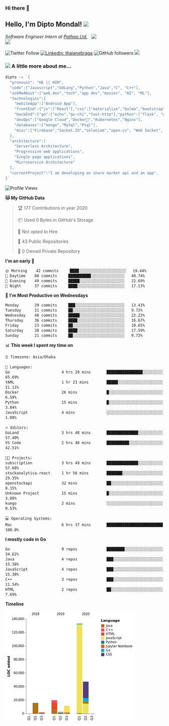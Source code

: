 ### Hi there 👋

<!--
**diptomondal007/diptomondal007** is a ✨ _special_ ✨ repository because its `README.md` (this file) appears on your GitHub profile.

Here are some ideas to get you started:

- 🔭 I’m currently working on ...
- 🌱 I’m currently learning ...
- 👯 I’m looking to collaborate on ...
- 🤔 I’m looking for help with ...
- 💬 Ask me about ...
- 📫 How to reach me: ...
- 😄 Pronouns: ...
- ⚡ Fun fact: ...
-->

<h2>Hello, I'm Dipto Mondal! <img src="https://media.giphy.com/media/12oufCB0MyZ1Go/giphy.gif" width="50"></h2>
<img align='right' src="https://media.giphy.com/media/M9gbBd9nbDrOTu1Mqx/giphy.gif" width="230">
<p><em>Software Engineer Intern at <a href="https://pathao.com/?lang=en">Pathao Ltd.</a><img src="https://media.giphy.com/media/WUlplcMpOCEmTGBtBW/giphy.gif" width="30"> 
</em></p>

![Twitter Follow](https://img.shields.io/twitter/follow/Dipto_Mondal007?label=Follow)
[![Linkedin: thaianebraga](https://img.shields.io/badge/-dipto-blue?style=flat-square&logo=Linkedin&logoColor=white&link=https://www.linkedin.com/in/dipto-mondal-807003181/)](https://www.linkedin.com/in/dipto-mondal-807003181/)
![GitHub followers](https://img.shields.io/github/followers/diptomondal007?label=Follow&style=social)
![](https://visitor-badge.glitch.me/badge?page_id=https://github.com/diptomondal007)

### <img src="https://media.giphy.com/media/VgCDAzcKvsR6OM0uWg/giphy.gif" width="50"> A little more about me...  

```go
dipto := `{
  "pronouns": "HE || HIM",
  "code":["Javascript","GOLang","Python","Java","C", "C++"],
  "askMeAbout":["web dev","tech","app dev","movies", "AI", "ML"],
  "technologies":{
    "mobileApp":["Android App"],
    "frontEnd":{"js":["React"],"css":["materialize","bulma","bootstrap"]},
    "backEnd":{"go":["echo","go-chi","fast-http"],"python":["flask", "django"]},
    "devOps":["Google Cloud","Docker🐳","Kubernetes","Nginx"],
    "databases":["mongo","MySql","Psql"],
    "misc":["Firebase","Socket.IO","selenium","open-cv", "Web Socket", "WebRtc]
  },
  "architecture":[
    "Serverless Architecture",
    "Progressive web applications",
    "Single page applications",
    "Microservice Architecture"
  ],
  "currentProject":"I am developing an share market api and an app",
}`
```

<!--START_SECTION:waka-->
![Profile Views](http://img.shields.io/badge/Profile%20Views-5-blue)

**🐱 My GitHub Data** 

> 🏆 177 Contributions in year 2020
 > 
> 📦 Used 0 Bytes in GitHub's Storage 
 > 
> 🚫 Not opted to Hire
 > 
> 📜 43 Public Repositories 
 > 
> 🔑 0 Owned Private Repository 
 > 
**I'm an early 🐤** 

```text
🌞 Morning    42 commits     ████░░░░░░░░░░░░░░░░░░░░░   19.44% 
🌆 Daytime    88 commits     ██████████░░░░░░░░░░░░░░░   40.74% 
🌃 Evening    49 commits     █████░░░░░░░░░░░░░░░░░░░░   22.69% 
🌙 Night      37 commits     ████░░░░░░░░░░░░░░░░░░░░░   17.13%

```
📅 **I'm Most Productive on Wednesdays** 

```text
Monday       29 commits     ███░░░░░░░░░░░░░░░░░░░░░░   13.43% 
Tuesday      21 commits     ██░░░░░░░░░░░░░░░░░░░░░░░   9.72% 
Wednesday    48 commits     █████░░░░░░░░░░░░░░░░░░░░   22.22% 
Thursday     36 commits     ████░░░░░░░░░░░░░░░░░░░░░   16.67% 
Friday       23 commits     ██░░░░░░░░░░░░░░░░░░░░░░░   10.65% 
Saturday     38 commits     ████░░░░░░░░░░░░░░░░░░░░░   17.59% 
Sunday       21 commits     ██░░░░░░░░░░░░░░░░░░░░░░░   9.72%

```


📊 **This week I spent my time on** 

```text
⌚︎ Timezone: Asia/Dhaka

💬 Languages: 
Go                       4 hrs 20 mins       ████████████████░░░░░░░░░   65.69% 
YAML                     1 hr 23 mins        █████░░░░░░░░░░░░░░░░░░░░   21.11% 
Docker                   26 mins             █░░░░░░░░░░░░░░░░░░░░░░░░   6.58% 
Python                   15 mins             █░░░░░░░░░░░░░░░░░░░░░░░░   3.84% 
JavaScript               4 mins              ░░░░░░░░░░░░░░░░░░░░░░░░░   1.08%

🔥 Editors: 
GoLand                   3 hrs 48 mins       ██████████████░░░░░░░░░░░   57.49% 
VS Code                  2 hrs 48 mins       ██████████░░░░░░░░░░░░░░░   42.51%

🐱‍💻 Projects: 
subscription             3 hrs 49 mins       ██████████████░░░░░░░░░░░   57.68% 
stockanalytica-react     1 hr 56 mins        ███████░░░░░░░░░░░░░░░░░░   29.35% 
openstockapi             32 mins             ██░░░░░░░░░░░░░░░░░░░░░░░   8.15% 
Unknown Project          15 mins             █░░░░░░░░░░░░░░░░░░░░░░░░   3.88% 
kuego                    2 mins              ░░░░░░░░░░░░░░░░░░░░░░░░░   0.53%

💻 Operating Systems: 
Mac                      6 hrs 37 mins       █████████████████████████   100.0%

```

**I mostly code in Go** 

```text
Go                       9 repos             ████████░░░░░░░░░░░░░░░░░   34.62% 
Java                     4 repos             ███░░░░░░░░░░░░░░░░░░░░░░   15.38% 
JavaScript               4 repos             ███░░░░░░░░░░░░░░░░░░░░░░   15.38% 
C++                      3 repos             ███░░░░░░░░░░░░░░░░░░░░░░   11.54% 
HTML                     2 repos             ██░░░░░░░░░░░░░░░░░░░░░░░   7.69%

```


**Timeline**

![Chart not found](https://github.com/diptomondal007/diptomondal007/blob/master/charts/bar_graph.png) 


<!--END_SECTION:waka-->
